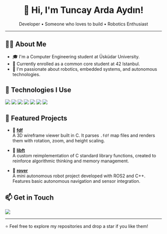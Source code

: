 <h1 align="center">👋 Hi, I'm Tuncay Arda Aydın!</h1>
<p align="center">Developer • Someone who loves to build • Robotics Enthusiast</p>

---

## 🧑‍💻 About Me

- 🎓 I'm a Computer Engineering student at Üsküdar University.
- 🚀 Currently enrolled as a common core student at 42 Istanbul.
- 🤖 I'm passionate about robotics, embedded systems, and autonomous technologies.



## 🔧 Technologies I Use

<p align="left">
  <img src="https://img.shields.io/badge/C-00599C?style=for-the-badge&logo=c&logoColor=white"/>
  <img src="https://img.shields.io/badge/C++-00599C?style=for-the-badge&logo=cplusplus&logoColor=white"/>
  <img src="https://img.shields.io/badge/ROS2-22314E?style=for-the-badge&logo=ros&logoColor=white"/>
  <img src="https://img.shields.io/badge/Linux-FCC624?style=for-the-badge&logo=linux&logoColor=black"/>
  <img src="https://img.shields.io/badge/Python-3670A0?style=for-the-badge&logo=python&logoColor=ffdd54"/>
  <img src="https://img.shields.io/badge/Git-F05032?style=for-the-badge&logo=git&logoColor=white"/>
  <img src="https://img.shields.io/badge/GitHub-181717?style=for-the-badge&logo=github&logoColor=white"/>
</p>



## 🚀 Featured Projects

- 🔷 **[fdf](https://github.com/Tuncayarda/Fdf)**  
  A 3D wireframe viewer built in C. It parses `.fdf` map files and renders them with rotation, zoom, and height scaling.

- 🔷 **[libft](https://github.com/Tuncayarda/Libft)**  
  A custom reimplementation of C standard library functions, created to reinforce algorithmic thinking and memory management.

- 🔷 **[rover](https://github.com/Tuncayarda/rover)**  
  A mini autonomous robot project developed with ROS2 and C++. Features basic autonomous navigation and sensor integration.



## 📫 Get in Touch

<a href="https://www.linkedin.com/in/tncyard/">
  <img src="https://img.shields.io/badge/LinkedIn-0077B5?style=for-the-badge&logo=linkedin&logoColor=white"/>
</a>

---

⭐️ Feel free to explore my repositories and drop a star if you like them!
